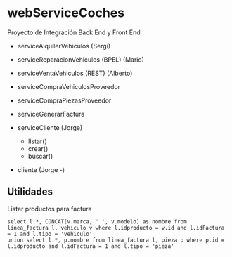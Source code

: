 # webServiceCoches
Proyecto de Integración Back End y Front End

- serviceAlquilerVehiculos (Sergi)
- serviceReparacionVehiculos (BPEL) (Mario)
- serviceVentaVehiculos (REST) (Alberto)
- serviceCompraVehiculosProveedor
- serviceCompraPiezasProveedor
- serviceGenerarFactura
- serviceCliente (Jorge)
  - listar()
  - crear()
  - buscar()


- cliente (Jorge -)


## Utilidades

Listar productos para factura
```
select l.*, CONCAT(v.marca, ' ', v.modelo) as nombre from linea_factura l, vehiculo v where l.idproducto = v.id and l.idFactura = 1 and l.tipo = 'vehiculo'
union select l.*, p.nombre from linea_factura l, pieza p where p.id = l.idproducto and l.idFactura = 1 and l.tipo = 'pieza' 

```